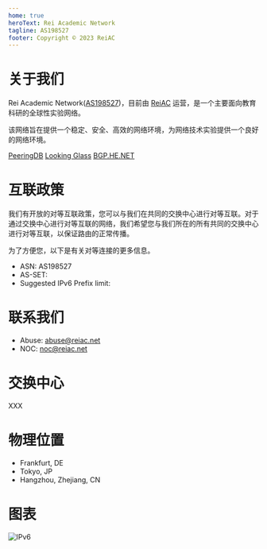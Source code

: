 ```yaml
---
home: true
heroText: Rei Academic Network
tagline: AS198527
footer: Copyright © 2023 ReiAC
---
```


# 关于我们
Rei Academic Network([AS198527](https://bgp.he.net/AS198527))，目前由 [ReiAC](https://rei.ac) 运营，是一个主要面向教育科研的全球性实验网络。

该网络旨在提供一个稳定、安全、高效的网络环境，为网络技术实验提供一个良好的网络环境。

[PeeringDB](https://www.peeringdb.com/net/198527) [Looking Glass](https://lg.reiac.net) [BGP.HE.NET](https://bgp.he.net/AS198527)

# 互联政策

我们有开放的对等互联政策，您可以与我们在共同的交换中心进行对等互联。对于通过交换中心进行对等互联的网络，我们希望您与我们所在的所有共同的交换中心进行对等互联，以保证路由的正常传播。

为了方便您，以下是有关对等连接的更多信息。

- ASN: AS198527
- AS-SET: 
- Suggested IPv6 Prefix limit: 

# 联系我们

- Abuse: [abuse@reiac.net](mailto:abuse@reiac.net)
- NOC: [noc@reiac.net](mailto:noc@reiac.net)

# 交换中心

XXX

# 物理位置

- Frankfurt, DE
- Tokyo, JP
- Hangzhou, Zhejiang, CN

# 图表
![IPv6](https://bgp.he.net/graphs/as198527-ipv6.svg)
